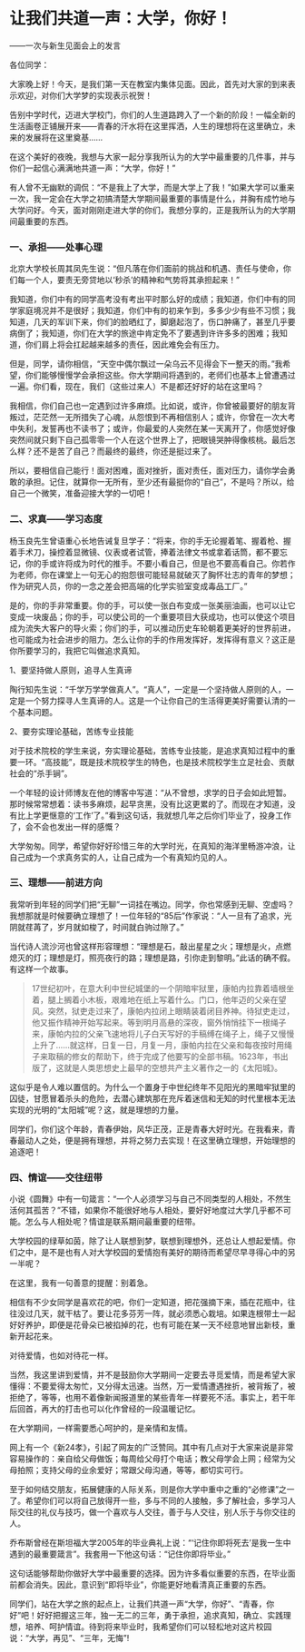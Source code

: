 # 让我们共道一声：大学，你好！

——一次与新生见面会上的发言

各位同学：

大家晚上好！今天，是我们第一天在教室内集体见面。因此，首先对大家的到来表示欢迎，对你们大学梦的实现表示祝贺！

告别中学时代，迈进大学校门，你们的人生道路跨入了一个新的阶段！一幅全新的生活画卷正铺展开来——青春的汗水将在这里挥洒，人生的理想将在这里确立，未来的发展将在这里奠基……

在这个美好的夜晚，我想与大家一起分享我所认为的大学中最重要的几件事，并与你们一起信心满满地共道一声：“大学，你好！”

有人曾不无幽默的调侃：“不是我上了大学，而是大学上了我！”如果大学可以重来一次，我一定会在大学之初搞清楚大学期间最重要的事情是什么，并胸有成竹地与大学问好。今天，面对刚刚走进大学的你们，我想分享的，正是我所认为的大学期间最重要的东西。
 
### 一、承担——处事心理
 
北京大学校长周其凤先生说：“但凡落在你们面前的挑战和机遇、责任与使命，你们每一个人，要责无旁贷地以‘秒杀’的精神和气势将其承担起来！”

我知道，你们中有的同学高考没有考出平时那么好的成绩；我知道，你们中有的同学家庭境况并不是很好；我知道，你们中有的初来乍到，多多少少有些不习惯；我知道，几天的军训下来，你们的脸晒红了，脚磨起泡了，伤口肿痛了，甚至几乎要病倒了；我知道，你们在大学的旅途中肯定免不了要遇到许许多多的困难；我知道，你们肩上将会扛起越来越多的责任，因此难免会有压力。

但是，同学，请你相信，“天空中偶尔飘过一朵乌云不见得会下一整天的雨。”我希望，你们能够慢慢学会承担这些。你大学期间将遇到的，老师们也基本上曾遭遇过一遍。你们看，现在，我们（这些过来人）不是都还好好的站在这里吗？

我相信，你们自己也一定遇到过许多麻烦。比如说，或许，你曾被最要好的朋友背叛过，茫茫然一无所措失了心魂，从怨恨到不再相信别人；或许，你曾在一次大考中失利，发誓再也不读书了；或许，你最爱的人突然在某一天离开了，你感觉好像突然间就只剩下自己孤零零一个人在这个世界上了，把眼镜哭肿得像核桃。最后怎么样？还不是苦了自己？而最终的最终，你还是挺过来了。

所以，要相信自己能行！面对困难，面对挫折，面对责任，面对压力，请你学会勇敢的承担。记住，就算你一无所有，至少还有最挺你的“自己”，不是吗？所以，给自己一个微笑，准备迎接大学的一切吧！
 
### 二、求真——学习态度
 
杨玉良先生曾语重心长地告诫复旦学子：“将来，你的手无论握着笔、握着枪、握着手术刀，操控着显微镜、仪表或者试管，捧着法律文书或拿着话筒，都不要忘记，你的手或许将成为时代的推手。不要小看自己，但是也不要高看自己。你若作为老师，你在课堂上一句无心的抱怨很可能轻易就破灭了胸怀壮志的青年的梦想；作为研究人员，你的一念之差会把高端的化学实验室变成毒品工厂。”

是的，你的手非常重要。你的手，可以使一张白布变成一张美丽油画，也可以让它变成一块废品；你的手，可以使公司的一个重要项目大获成功，也可以使这个项目成为流失大客户的导火索；你们的手，可以推动历史车轮朝着更美好的世界前进，也可能成为社会进步的阻力。怎么让你的手的作用发挥好，发挥得有意义？这正是你所要学习的，我把它叫做追求真知。

1、要坚持做人原则，追寻人生真谛

陶行知先生说：“千学万学学做真人”。“真人”，一定是一个坚持做人原则的人，一定是一个努力探寻人生真谛的人。这是一个让你自己的生活得更美好需要认清的一个基本问题。

2、要夯实理论基础，苦练专业技能

对于技术院校的学生来说，夯实理论基础，苦练专业技能，是追求真知过程中的重要一环。“高技能”，既是技术院校学生的特色，也是技术院校学生立足社会、贡献社会的“杀手锏”。

一个年轻的设计师博友在他的博客中写道：“从不曾想，求学的日子会如此短暂。那时候常常想着：读书多麻烦，起早贪黑，没有比这更累的了。而现在才知道，没有比上学更惬意的‘工作’了。”看到这句话，我就想几年之后你们毕业了，投身工作了，会不会也发出一样的感慨？

大学匆匆。同学，希望你好好珍惜三年的大学时光，在真知的海洋里畅游冲浪，让自己成为一个求真务实的人，让自己成为一个有真知灼见的人。
 
### 三、理想——前进方向
 
我常听到年轻的同学们把“无聊”一词挂在嘴边。同学，你也常感到无聊、空虚吗？我想那就是时候要确立理想了！一位年轻的“85后”作家说：“人一旦有了追求，光阴就荏苒了，岁月就如梭了，时间就白驹过隙了。”

当代诗人流沙河也曾这样形容理想：“理想是石，敲出星星之火；理想是火，点燃熄灭的灯；理想是灯，照亮夜行的路；理想是路，引你走到黎明。”此话的确不假。有这样一个故事。

> 17世纪初叶，在意大利中世纪城堡的一个阴暗牢狱里，康帕内拉靠着墙根坐着，腿上搁着小木板，艰难地在纸上写着什么。门口，他年迈的父亲在望风。突然，狱吏走过来了，康帕内拉闭上眼睛装着闭目养神。待狱吏走过，他又振作精神开始写起来。等到明月高悬的深夜，窗外悄悄挂下一根绳子来，康帕内拉的父亲飞速地将儿子白天写好的手稿缚在绳子上，绳子又慢慢上升了……就这样，日复一日，月复一月，康帕内拉在父亲和每夜按时用绳子来取稿的修女的帮助下，终于完成了他要写的全部书稿。1623年，书出版了，这就是人类思想史上最早的空想共产主义著作之一的《太阳城》。

这似乎是令人难以置信的。为什么一个置身于中世纪终年不见阳光的黑暗牢狱里的囚徒，甘愿冒着杀头的危险，去潜心建筑那在充斥着迷信和无知的时代里根本无法实现的光明的“太阳城”呢？这，就是理想的力量。

同学们，你们这个年龄，青春伊始，风华正茂，正是青春大好时光。在我看来，青春最动人之处，便是拥有理想，并将之努力去实现！在这里确立理想，开始理想的追逐吧！
 
### 四、情谊——交往纽带
 
小说《圆舞》中有一句箴言：“一个人必须学习与自己不同类型的人相处，不然生活何其孤苦？”不错，如果你不能很好地与人相处，要好好地度过大学几乎都不可能。怎么与人相处呢？情谊是联系期间最重要的纽带。

大学校园的绿草如茵，除了让人联想到梦，联想到理想外，还总让人想起爱情。你们之中，是不是也有人对大学校园的爱情抱有美好的期待而希望尽早寻得心中的另一半呢？

在这里，我有一句善意的提醒：别着急。

相信有不少女同学是喜欢花的吧，你们一定知道，把花强摘下来，插在花瓶中，往往没过几天，就干枯了。要让花多芬芳一阵，就必须悉心栽培。如果连根带土一起好好养护，即便是花骨朵已被掐掉的花，也有可能在某一天不经意地冒出新枝，重新开起花来。

对待爱情，也如对待花一样。
    
当然，我这里讲到爱情，并不是鼓励你大学期间一定要去寻觅爱情，而是希望大家懂得：不要爱得太匆忙，又分得太迅速。当然，万一爱情遭遇挫折，被背叛了，被拒绝了，等等，也用不着像新闻报道里的某些青年一样要死不活。事实上，若干年后回首，再大的打击也可以化作曾经的一段温暖记忆。
    
在大学期间，一样需要悉心呵护的，是亲情和友情。

网上有一个《新24孝》，引起了网友的广泛赞同。其中有几点对于大家来说是非常容易操作的：亲自给父母做饭；每周给父母打个电话；教父母学会上网；经常为父母拍照；支持父母的业余爱好；常跟父母沟通，等等，都切实可行。

至于如何结交朋友，拓展健康的人际关系，则是你大学中重中之重的“必修课”之一了。希望你们可以将自己放得开一些，多与不同的人接触，多了解社会，多学习人际交往的礼仪与技巧，做一个喜欢与人交往，善于与人交往，别人乐于与你交往的人。
 
乔布斯曾经在斯坦福大学2005年的毕业典礼上说：“‘记住你即将死去’是我一生中遇到的最重要箴言”。我套用一下他这句话：“记住你即将毕业。”

这句话能够帮助你做好大学中最重要的选择。因为许多看似重要的东西，在毕业面前都会消失。因此，意识到“即将毕业”，你能更好地看清真正重要的东西。

同学们，站在大学之旅的起点上，让我们共道一声“大学，你好”、“青春，你好”吧！好好把握这三年，独一无二的三年，勇于承担，追求真知，确立、实践理想，培养、呵护情谊。待到将来毕业时，我希望你们可以轻松地对这片校园说：“大学，再见”、“三年，无悔”!
